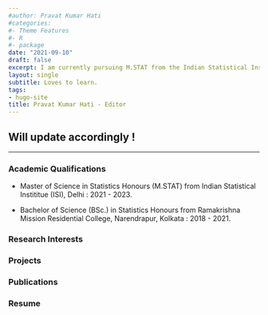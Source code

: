 ```yaml
---
#author: Pravat Kumar Hati
#categories:
#- Theme Features
#- R
#- package
date: "2021-09-10"
draft: false
excerpt: I am currently pursuing M.STAT from the Indian Statistical Institute, Delhi Center, mainly interested in Bayesian Optimization.
layout: single
subtitle: Loves to learn.
tags:
- hugo-site
title: Pravat Kumar Hati - Editor
---
```


## Will update accordingly !

---

### Academic Qualifications

* Master of Science in Statistics Honours (M.STAT) from Indian Statistical Instititue (ISI), Delhi : 2021 - 2023.

* Bachelor of Science (BSc.) in Statistics Honours from Ramakrishna Mission Residential College, Narendrapur, Kolkata : 2018 - 2021.

### Research Interests


### Projects


### Publications



### Resume
